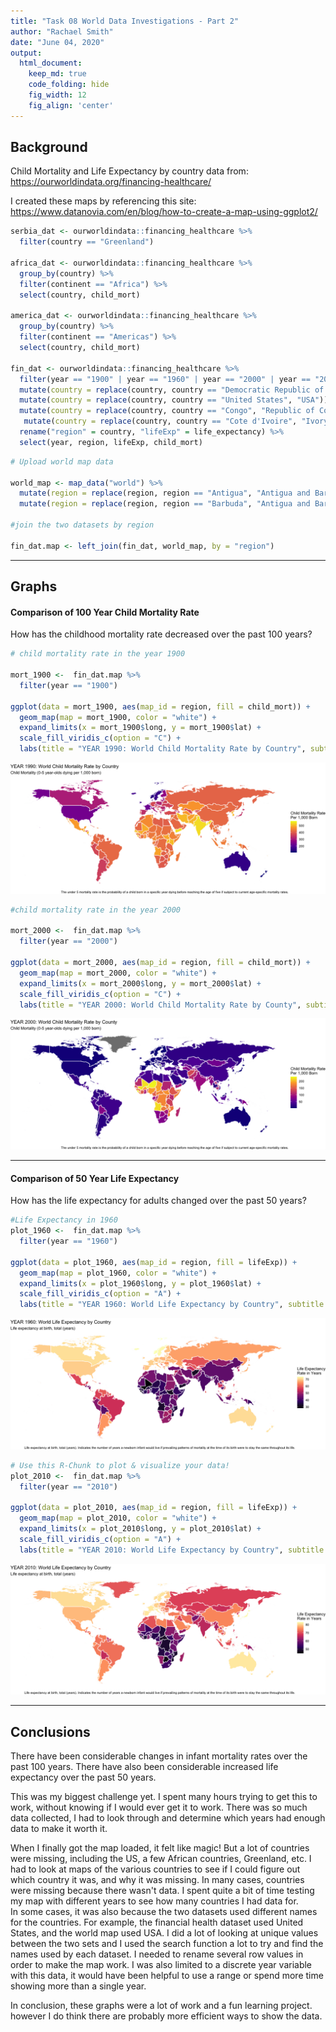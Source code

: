 ```yaml
---
title: "Task 08 World Data Investigations - Part 2"
author: "Rachael Smith"
date: "June 04, 2020"
output:
  html_document:  
    keep_md: true
    code_folding: hide
    fig_width: 12
    fig_align: 'center'
---
```



## Background

Child Mortality and Life Expectancy by country data from:
https://ourworldindata.org/financing-healthcare/

I created these maps by referencing this site:
https://www.datanovia.com/en/blog/how-to-create-a-map-using-ggplot2/




```r
serbia_dat <- ourworldindata::financing_healthcare %>%
  filter(country == "Greenland")

africa_dat <- ourworldindata::financing_healthcare %>%
  group_by(country) %>% 
  filter(continent == "Africa") %>% 
  select(country, child_mort)

america_dat <- ourworldindata::financing_healthcare %>%
  group_by(country) %>% 
  filter(continent == "Americas") %>% 
  select(country, child_mort)

fin_dat <- ourworldindata::financing_healthcare %>%
  filter(year == "1900" | year == "1960" | year == "2000" | year == "2010") %>% 
  mutate(country = replace(country, country == "Democratic Republic of Congo", "Democratic Republic of the Congo")) %>%
  mutate(country = replace(country, country == "United States", "USA")) %>%
  mutate(country = replace(country, country == "Congo", "Republic of Congo")) %>%
   mutate(country = replace(country, country == "Cote d'Ivoire", "Ivory Coast")) %>%
  rename("region" = country, "lifeExp" = life_expectancy) %>%
  select(year, region, lifeExp, child_mort)
```


```r
# Upload world map data 

world_map <- map_data("world") %>% 
  mutate(region = replace(region, region == "Antigua", "Antigua and Barbuda")) %>% 
  mutate(region = replace(region, region == "Barbuda", "Antigua and Barbuda")) 

#join the two datasets by region

fin_dat.map <- left_join(fin_dat, world_map, by = "region")
```
-----

## Graphs

#### Comparison of 100 Year Child Mortality Rate

How has the childhood mortality rate decreased over the past 100 years?


```r
# child mortality rate in the year 1900

mort_1900 <-  fin_dat.map %>% 
  filter(year == "1900")

ggplot(data = mort_1900, aes(map_id = region, fill = child_mort)) +
  geom_map(map = mort_1900, color = "white") +
  expand_limits(x = mort_1900$long, y = mort_1900$lat) +
  scale_fill_viridis_c(option = "C") +
  labs(title = "YEAR 1990: World Child Mortality Rate by Country", subtitle= "Child Mortality (0-5 year-olds dying per 1,000 born)", fill = "Child Mortality Rate\nPer 1,000 Born", x = "Year 1900", caption = "The under 5 mortality rate is the probability of a child born in a specific year dying before reaching the age of five if subject to current age-specific mortality rates.")
```

![](Task-8_files/figure-html/unnamed-chunk-3-1.png)<!-- -->


```r
#child mortality rate in the year 2000

mort_2000 <-  fin_dat.map %>% 
  filter(year == "2000")

ggplot(data = mort_2000, aes(map_id = region, fill = child_mort)) +
  geom_map(map = mort_2000, color = "white") +
  expand_limits(x = mort_2000$long, y = mort_2000$lat) +
  scale_fill_viridis_c(option = "C") +
  labs(title = "YEAR 2000: World Child Mortality Rate by County", subtitle= "Child Mortality (0-5 year-olds dying per 1,000 born)", fill = "Child Mortality Rate\nPer 1,000 Born", x = "Year: 2000", caption = "The under 5 mortality rate is the probability of a child born in a specific year dying before reaching the age of five if subject to current age-specific mortality rates.")
```

![](Task-8_files/figure-html/unnamed-chunk-4-1.png)<!-- -->

-----

#### Comparison of 50 Year Life Expectancy

How has the life expectancy for adults changed over the past 50 years?


```r
#Life Expectancy in 1960
plot_1960 <-  fin_dat.map %>% 
  filter(year == "1960")

ggplot(data = plot_1960, aes(map_id = region, fill = lifeExp)) +
  geom_map(map = plot_1960, color = "white") +
  expand_limits(x = plot_1960$long, y = plot_1960$lat) +
  scale_fill_viridis_c(option = "A") +
  labs(title = "YEAR 1960: World Life Expectancy by Country", subtitle = "Life expectancy at birth, total (years)", fill = "Life Expectancy\nRate in Years", x = "Year: 1960", caption = "Life expectancy at birth, total (years). Indicates the number of years a newborn infant would live if prevailing patterns of mortality at the time of its birth were to stay the same throughout its life.")
```

![](Task-8_files/figure-html/unnamed-chunk-5-1.png)<!-- -->



```r
# Use this R-Chunk to plot & visualize your data!
plot_2010 <-  fin_dat.map %>% 
  filter(year == "2010")

ggplot(data = plot_2010, aes(map_id = region, fill = lifeExp)) +
  geom_map(map = plot_2010, color = "white") +
  expand_limits(x = plot_2010$long, y = plot_2010$lat) +
  scale_fill_viridis_c(option = "A") +
  labs(title = "YEAR 2010: World Life Expectancy by Country", subtitle = "Life expectancy at birth, total (years)", fill = "Life Expectancy\nRate in Years", x = "Year:1990",caption ="Life expectancy at birth, total (years). Indicates the number of years a newborn infant would live if prevailing patterns of mortality at the time of its birth were to stay the same throughout its life.")
```

![](Task-8_files/figure-html/plot_data-1.png)<!-- -->

-----

## Conclusions

There have been considerable changes in infant mortality rates over the past 100 years.  There have also been considerable increased life expectancy over the past 50 years.

This was my biggest challenge yet.  I spent many hours trying to get this to work, without knowing if I would ever get it to work.  There was so much data collected, I had to look through and determine which years had enough data to make it worth it.

When I finally got the map loaded, it felt like magic!  But a lot of countries were missing, including the US, a few African countries, Greenland, etc.  I had to look at maps of the various countries to see if I could figure out which country it was, and why it was missing.  In many cases, countries were missing because there wasn't data.  I spent quite a bit of time testing my map with different years to see how many countries I had data for.   
In some cases, it was also because the two datasets used different names for the countries.  For example, the financial health dataset used United States, and the world map used USA. I did a lot of looking at unique values between the two sets and I used the search function a lot to try and find the names used by each dataset.  I needed to rename several row values in order to make the map work.  I was also limited to a discrete year variable with this data, it would have been helpful to use a range or spend more time showing more than a single year.
  
In conclusion, these graphs were a lot of work and a fun learning project. however I do think there are probably more efficient ways to show the data.
